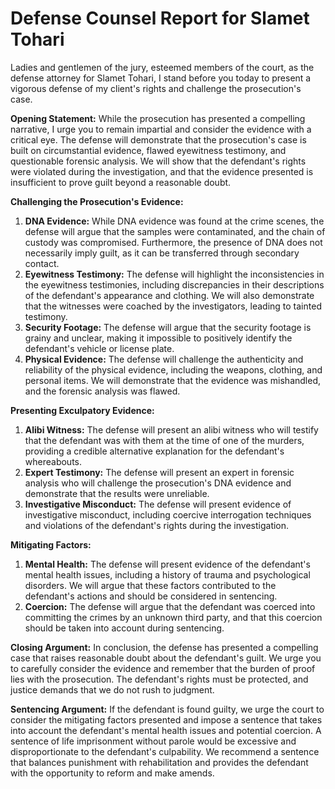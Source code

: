 # Defense Counsel Report for Slamet Tohari

Ladies and gentlemen of the jury, esteemed members of the court, as the defense attorney for Slamet Tohari, I stand before you today to present a vigorous defense of my client's rights and challenge the prosecution's case.

**Opening Statement:**
While the prosecution has presented a compelling narrative, I urge you to remain impartial and consider the evidence with a critical eye. The defense will demonstrate that the prosecution's case is built on circumstantial evidence, flawed eyewitness testimony, and questionable forensic analysis. We will show that the defendant's rights were violated during the investigation, and that the evidence presented is insufficient to prove guilt beyond a reasonable doubt.

**Challenging the Prosecution's Evidence:**

1. **DNA Evidence:** While DNA evidence was found at the crime scenes, the defense will argue that the samples were contaminated, and the chain of custody was compromised. Furthermore, the presence of DNA does not necessarily imply guilt, as it can be transferred through secondary contact.
2. **Eyewitness Testimony:** The defense will highlight the inconsistencies in the eyewitness testimonies, including discrepancies in their descriptions of the defendant's appearance and clothing. We will also demonstrate that the witnesses were coached by the investigators, leading to tainted testimony.
3. **Security Footage:** The defense will argue that the security footage is grainy and unclear, making it impossible to positively identify the defendant's vehicle or license plate.
4. **Physical Evidence:** The defense will challenge the authenticity and reliability of the physical evidence, including the weapons, clothing, and personal items. We will demonstrate that the evidence was mishandled, and the forensic analysis was flawed.

**Presenting Exculpatory Evidence:**

1. **Alibi Witness:** The defense will present an alibi witness who will testify that the defendant was with them at the time of one of the murders, providing a credible alternative explanation for the defendant's whereabouts.
2. **Expert Testimony:** The defense will present an expert in forensic analysis who will challenge the prosecution's DNA evidence and demonstrate that the results were unreliable.
3. **Investigative Misconduct:** The defense will present evidence of investigative misconduct, including coercive interrogation techniques and violations of the defendant's rights during the investigation.

**Mitigating Factors:**

1. **Mental Health:** The defense will present evidence of the defendant's mental health issues, including a history of trauma and psychological disorders. We will argue that these factors contributed to the defendant's actions and should be considered in sentencing.
2. **Coercion:** The defense will argue that the defendant was coerced into committing the crimes by an unknown third party, and that this coercion should be taken into account during sentencing.

**Closing Argument:**
In conclusion, the defense has presented a compelling case that raises reasonable doubt about the defendant's guilt. We urge you to carefully consider the evidence and remember that the burden of proof lies with the prosecution. The defendant's rights must be protected, and justice demands that we do not rush to judgment.

**Sentencing Argument:**
If the defendant is found guilty, we urge the court to consider the mitigating factors presented and impose a sentence that takes into account the defendant's mental health issues and potential coercion. A sentence of life imprisonment without parole would be excessive and disproportionate to the defendant's culpability. We recommend a sentence that balances punishment with rehabilitation and provides the defendant with the opportunity to reform and make amends.